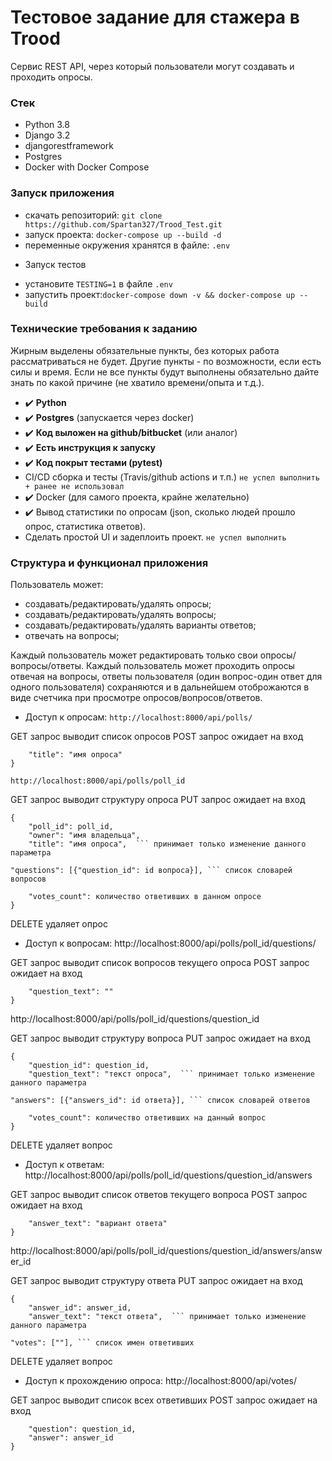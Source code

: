 # Тестовое задание для стажера в Trood

Сервис REST API, через который пользователи могут создавать и проходить опросы.

### Стек

* Python 3.8
* Django 3.2
* djangorestframework
* Postgres
* Docker with Docker Compose


### Запуск приложения

- скачать репозиторий: `git clone https://github.com/Spartan327/Trood_Test.git`
- запуск проекта: `docker-compose up --build -d`  
- переменные окружения хранятся в файле: `.env`

* Запуск тестов

- установите `TESTING=1` в файле `.env`
- запустить проект:`docker-compose down -v && docker-compose up --build`


### Технические требования к заданию
Жирным выделены обязательные пункты, без которых работа рассматриваться не будет. Другие пункты - по возможности, если есть силы и время. Если не все пункты будут выполнены обязательно дайте знать по какой причине (не хватило времени/опыта и т.д.).
* :heavy_check_mark: **Python**
* :heavy_check_mark: **Postgres** (запускается через docker)
* :heavy_check_mark: **Код выложен на github/bitbucket** (или аналог)
* :heavy_check_mark: **Есть инструкция к запуску**
* :heavy_check_mark: **Код покрыт тестами (pytest)**
* CI/CD сборка и тесты (Travis/github actions и т.п.) `не успел выполнить + ранее не использовал`
* :heavy_check_mark:  Docker (для самого проекта, крайне желательно)
* :heavy_check_mark:  Вывод статистики по опросам (json, сколько людей прошло опрос, статистика ответов).
* Сделать простой UI  и задеплоить проект. `не успел выполнить`


### Структура и функционал приложения
Пользователь может:
* создавать/редактировать/удалять опросы;
* создавать/редактировать/удалять вопросы;
* создавать/редактировать/удалять варианты ответов;
* отвечать на вопросы;

Каждый пользователь может редактировать только свои опросы/вопросы/ответы.
Каждый пользователь может проходить опросы отвечая на вопросы, ответы пользователя (один вопрос-один ответ для одного пользователя) сохраняются и в дальнейшем отоброжаются в виде счетчика при просмотре опросов/вопросов/ответов.

* Доступ к опросам:
` http://localhost:8000/api/polls/ `

GET запрос выводит список опросов 
POST запрос ожидает на вход 
``` {
    "title": "имя опроса"
}
```

`http://localhost:8000/api/polls/poll_id`

GET запрос выводит структуру опроса
PUT запрос ожидает на вход 
```
{
    "poll_id": poll_id,
    "owner": "имя владельца",
    "title": "имя опроса",  ``` принимает только изменение данного параметра 
``` 
    "questions": [{"question_id": id вопроса}], ``` список словарей вопросов 
```
    "votes_count": количество ответивших в данном опросе
}
```
DELETE удаляет опрос

* Доступ к вопросам:
http://localhost:8000/api/polls/poll_id/questions/

GET запрос выводит список вопросов текущего опроса
POST запрос ожидает на вход 
```{
    "question_text": ""
}
```

http://localhost:8000/api/polls/poll_id/questions/question_id

GET запрос выводит структуру вопроса
PUT запрос ожидает на вход 
```
{
    "question_id": question_id,
    "question_text": "текст опроса",  ``` принимает только изменение данного параметра 
``` 
    "answers": [{"answers_id": id ответа}], ``` список словарей ответов 
```
    "votes_count": количество ответивших на данный вопрос
}
```
DELETE удаляет вопрос

* Доступ к ответам:
http://localhost:8000/api/polls/poll_id/questions/question_id/answers

GET запрос выводит список ответов текущего вопроса
POST запрос ожидает на вход 
```{
    "answer_text": "вариант ответа"
}
```

http://localhost:8000/api/polls/poll_id/questions/question_id/answers/answer_id

GET запрос выводит структуру ответа
PUT запрос ожидает на вход 
```
{
    "answer_id": answer_id,
    "answer_text": "текст ответа",  ``` принимает только изменение данного параметра 
``` 
    "votes": [""], ``` список имен ответивших 

DELETE удаляет вопрос


* Доступ к прохождению опроса:
http://localhost:8000/api/votes/

GET запрос выводит список всех ответивших
POST запрос ожидает на вход 
```{
    "question": question_id,
    "answer": answer_id
}
```